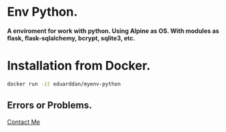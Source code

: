 # Env Python.

__A enviroment for work with python. Using Alpine as OS. With modules as flask, flask-sqlalchemy, bcrypt, sqlite3, etc.__

# Installation from Docker.

```bash
docker run -it eduarddan/myenv-python
```

## Errors or Problems.
<a href="mailto:eduarygp@gmail.com">Contact Me</a>
